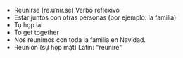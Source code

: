 - Reunirse	[re.uˈniɾ.se]	Verbo reflexivo  
- Estar juntos con otras personas (por ejemplo: la familia)  
- Tụ họp lại  
- To get together  
- Nos reunimos con toda la familia en Navidad.  
- Reunión (sự họp mặt)	Latín: "reunire"